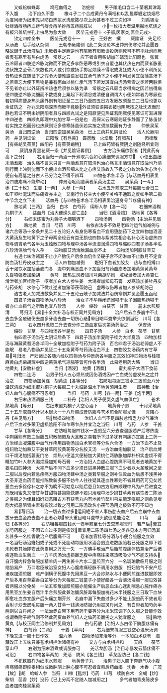 <!-- { "loadSidebar": true } -->
　　又蜈蚣蜘蛛毒
　　鸡冠血傅之
　　治蛇咬
　　男子隂毛口含二十茎咽其津毒不入腹
　　治下疳久不愈
　　橡斗子二个合成黄丹令满相和以乱髪厚纒定烧烟尽为度同研为细末先以防白热浆水洗疮脓尽次上药甚者不过三次如神
　　刘禹锡治牡痔酒痔肠痔血痔气痔食痔羊妳痔五痔脱肛以
　　小一枚指大者温用掘地坑烧之有板穴盖坑坐孔上虫尽为愈大效
　　医垒元戎卷十
<子部,医家类,医垒元戎>
　　钦定四库全书
　　医垒元戎卷十一
　　元　王好古　撰
　　厥隂证　先足经从汤液　后手经从杂例
　　王朝奉厥隂例【此二条议论本出仲景伤寒论并金匮要略故録于此汤液后】未厥者手足厥逆也有隂厥有阳厥误投药则死可不审乎脉滑而厥者表有寒里有热白虎汤　常器之云
　　应下者宜用柴胡加芒硝汤此阳厥也　张翼云冷厥者四肢逆冷脉沈微而不数足多挛卧恶寒或引衣自覆也其伏热在内而厥者脉虽沈伏按之至骨而来数也其人或引饮或扬手掷足烦躁不得眠或发狂或大小便不利所见皆热证也宜随证下之假令大便难讝语发狂宜承气汤下之小便不利发黄宜茵蔯蒿汤下之若善忘大便下黑物是兼有瘀血以桃仁承气汤下若发斑宜白虎汤紫雪之类若两脉俱不见者亦止以外证辨冷热也后须参以脉为凖　常器之云凡厥当求得病之因若初得病便四肢逆冷脉沈细而不数或身上粟起下利清谷或清便自调谓大小便如常者为寒厥也若初得病便身热头痛外别有阳证至二三日乃至四五日方发厥故须至三二日后也更以余证防之　孙兆云阳病深热而厥毕竟脉外证须狂语掲衣被也阴厥按之脉沈迟而形静也若证不明未辨阴阳者且与四顺丸试之是阳厥便见热证若阴厥便见寒证可渐进理中四逆也　四顺丸即理中丸加甘草一倍是也　高保义云寒厥则证多静而了了脉虽伏若实按之迟而弱也热厥则证多昏寒脉虽伏若实按之须挟数而有力也
　　仲景吴茱萸汤　当归四逆汤　当归四逆加吴茱萸汤　已上三药并见阴证论
　　活人论厥阴药　并见阴证论
　　正阳散【有皂荚】　霹雳散　火焰散【有腊茶】
　　肉桂散【有柴胡吴茱萸】四阳丹【有茱萸蝎稍】
　　已上四药皆有厥阴之剂随经所宜则可
　　厥阴身青黑花厥一条【并见隂证畧倒】
　　古方治头痛欲裂者【凭此药有高下之分】
　　右用当归一两酒一升煮取六合如心痛细末调服方寸　小便出血细末酒煮服　治头痛不言末只言一两酒煮意在取清也治心痛言末酒谓意在取浊也乃清则行而上浊则沈而下小便出血酒煎细末比之心疼又热故入下极之分故治头治心治小便自有高低之分古人已分治之不得不辨耳
　　四物苍术各半汤【与活血丹相表里治四肢疼痛不能举动】
　　仲景治呕而脑满者茱萸汤主之
　　吴茱萸【一斗】　枣【二十枚】　生姜【一两】　人参【一两】
　　右水五升煎取三升每服七合日三如干呕吐涎沫而头痛者亦主之　又南行竹枝主大小便卒关格不通取之度如手第二指中节含之立下出
　　活血丹【与四物苍术各半汤相表里治遍身骨节疼痛有神】
　　熟地黄【三两】　当归　白术　白芍药　续断人参【各一两】
　　右细末酒糊丸桐子大
　　益血丹【治大便燥久虚亡血】
　　当归【酒浸焙】　熟地黄【各等分】
　　右细末炼蜜为丸弹子大细嚼酒下
　　四物汤例
　　四物汤【主治并见局方】
　　熟地黄　当归　芍药　川芎
　　右依古法多不效易老四时运气加减例与诸六合等汤十余条并见二十五论妇人有身伤寒畜血不宜用堕胎药下之宜四物加酒浸大黄汤及生地黄下之子母两全经云有益无损也四物与紫苏饮相合名补心汤治虚热四物与调胃承气各半为玉烛散四物与理中汤各半流湿润燥四物与缩砂四君子汤各半名八珍汤保胎气令人孕
　　四物胶艾汤治胎漏血崩不止
　　四物汤加阿胶甘草艾
　　右通七味治诸漏不止小产胎伤产后余血仍作坚硬子宫不闭淋血不止数月不定宜防血汤牡丹皮散主之
　　活人四物加减例
　　姙妇下血者加胶艾　热与血相搏口舌干渇饮水加括蒌麦门冬　腹中刺痛恶血不下加当归芍药血崩者加地黄蒲黄黄芩　头昏项强者加柴胡
　　黄芩　因热生风者加川芎柴胡防风　脏秘澁者加大黄杏仁　滑泄者加官桂附子　呕者加白术人参生姜　大渴者加知母石膏　发寒热加姜牡丹皮芍药柴胡　水停心下微吐逆者加猪苓茯苓防己　虚寒似伤寒者加人参柴胡防己
　　洁古老人加减法数条并见二十五论云岐子加减法并治伤寒例并见金匮玉函经
　　四君子汤合四物汤为八珍汤
　　治女子不孕癃闭遗溺嗌干女子因服热药嗌干者亦亡血损气之所致也宜八珍汤
　　人参　缩砂　白茯苓　甘草
　　麄末水煎服清
　　芎归汤【易十全大补汤与校正同并见局方】
　　治产后去血多崩中不止去血多金疮破伤去血多牙齿去血一切伤心悬晕目暗耳聋举头欲倒当归　川芎【各三两】
　　右水四升煮取二升去查分作二盏血定后次第汤药治之
　　保安汤
　　缩砂　甘草　与四物汤各半是也
　　四君子汤
　　人参　白术　茯苓　甘草
　　右四君子汤当在太阴证后条下　四君子汤加半夏附子桂为大半夏汤　四物加桂汤与海藏黄耆汤各半同十全散加桂附子芍药为附子汤　百合四君子汤治老弱虚人不能眠　易老八物汤并见证二十五条黄芩芍药汤治血不止　四物胶艾汤药内有甘草　易芎归汤　产妇诸证各随六经以四物汤与仲景药各半服之其效如神四物汤与桂枝麻黄白虎柴胡理中四逆茱萸承气凉膈等皆可作各半汤　此易老用药大略
　　当归地黄丸【安胎补虚】
　　当归【酒浸】　地黄【酒煮】
　　蜜丸桐子大酒下食前
　　四物二连汤
　　治男子妇人五心烦热或因伤酒或因产亡血或劳虚发热之症并治之
　　四物汤加黄连　胡黄连【各等分】
　　右防咀每服三钱水二盏煎至八分温饮清或为细末蜜丸桐子大每服二十丸临卧温水下地黄须用生者
　　四神散【治妇人血气心腹痛不可忍者】
　　当归　芍药　川芎【各一两】干姜【炮半两】
　　右细末热酒调服三钱
　　二补丹【治妇人男子便耎久虚气血俱亡】
　　苍术　熟地黄【等分】
　　右细末蜜丸桐子大空心酒下
　　地黄膏子煎
　　十月采地黄二十五斤取自然汁以木炭火一十八斤熬成膏防服与苍术煎合防服尤佳
　　真降心丹【并见局方】
　　易增损四物汤
　　治妇人血气不足四肢怠惰乏力少气兼治产后下血过多荣卫虚损隂阳不和乍寒乍热并宜治之当归　川芎　芍药　人参　干姜
　　甘草【各等分】
　　右防咀每服四钱水一盏煎至六分去查温服若产后寒热腹中刺痛则有败血当服五积散醋煎及大圣散之类若所下过多犹有刺痛亦宜服上二药一方治经血凝滞腹中血气作疼用四物汤加白术官桂等分名六合汤　一方治下血不止及姙妇胎动加熟艾干姜甘草阿胶黄茋等分名胶艾汤　一方治血痢加胶艾　治产后血煿口干烦渴加括蒌麦门冬　烦热小便澁大便秘加大黄桃仁两胁胀加厚朴枳实虚烦不得睡加竹叶人参大渇烦躁加知母石膏　一方治妇人血虚心腹防痛不可忍者去地黄加干姜名曰四神汤　大率产后不问下血多少须日进黑神散三服下血少者以大圣散间之至二服以后腹内若急疼痛方服四物汤建中汤之类若早服之则补住败血为后患不浅黑神大圣非逐血药但能推陈致新多服不妨今人往往疑其逐血性寒则不省其用药可见矣若恶血去多徐徐补之亦不为晩不可姑息以贻后患且如古方用四顺理中凡为产后进食之剂既用蜜丸又倍甘草甘甜特甚岂能快脾不若只用理中汤少损甘草素有痰饮者二陈汤之类服之为佳且如姙妇恶阻古方有茯苓丸内有地黄竹茹川芎辈能定呕服之则愈见增剧大抵恶阻皆由素有痰饮以致之可用二陈汤改名小茯苓汤用之极效不可不知也
　　易芎归汤
　　治一切去血过多运闷絶不省人事伤胎去血产后去血崩中去血拔牙去血金疮去血不止者心烦晕头重目暗耳聋举头欲倒悉能治之
　　川芎　　当归【各等分】
　　右防咀每服四钱水一盏半煎至七分去查热服无时　若产后晕宜加芍药服之　不因去血过多则是痰饮晕宜用二陈汤四七汤之类各见本方芎归汤其名甚多一名桂香散治产后腹痛不可
　　忍者加官桂等分酒与小便合煎服之立效　一名当归汤治姙妇或子死或不死胎动每服用水酒合煎连进数服胎若已死服之即下若未死者其胎即安此药累用之万无一失　一方佛手散治产后胎前腹痛体热兼治产后诸疾逐败血生新血　一方羊肉汤治虚损羸乏腹中疼痛往来寒热吸吸少气不能支持头自汗腹内抟急每服加精羊肉一两生姜十片水二盏煎至六分　一名琥珀散临月服之则缩胎易产　万口君臣散治室女妇人心腹疼痛经脉不调用水煎服　姙妇胎气不安产后诸疾加酒煎服　难产倒横子死腹中先用黑豆一大合炒熟水与小便同煎连进数服即效　产后多用百草霜香白芷等分为末每服二钱童子小便好醋各一合沸汤浸服一服见效甚者两服以分免矣　一法五积散加醋煎服亦能催生产后恶血注心迷乱喘急心脇作痛亦用黑豆加生姜自然汁半合煎服此兼治膓风脏毒每服加槐花末半钱服之三日取下血块即愈吐血亦宜服产后头痛加荆芥煎　若崩中漏下失血过多少不能止服煎药不效者用香附子炒去皮毛每服一两入甘草一钱沸汤防服仍用震灵丹闲之　有白带者加芍药半两则以白丹闲之　一法治赤白带下用芍药干姜等分为末米饮调下久久服之皆能作效　或谓香附子耗气则不然此药资血养气妇人之仙药虽羸劣之人犹宜服之
　　易熟地黄丸【与校正同主治修制并见局方】
　　白芍药散【治妇人赤白带下脐腹疼痛有神】
　　白芍药【二两】　　干姜【半两】
　　右为细末每服三钱空心温米汤调下晚又进一服十日作效
　　温六汤
　　四物汤加羌活等分　一本加白术茯苓　海藏改正上五味只兼苍术相拌治诸痛有神
　　又方与白术相拌和
　　天麻　　茯苓　　穿山甲
　　右别为细末酒煮或调服亦可
　　羌活龙胆汤【治目赤暴发云翳疼痛不可忍】
　　右四物各半两加　羌活　防风【各三钱】　草龙胆防己【各二钱】
　　不犯铁器杵为细末水煎服
　　地黄膏子丸
　　治男子妇人脐下奔豚气块小腹疼痛卵痛即控睾相似或微肿阴上肿心腹不可忍者宜煎后药血竭　沈香　木香　广茂【故】胡　蛤蚧人参　当归　川楝【麸炒】芍药　川芎　续防白术　全蝎【炒】柴胡　茴香【炒】没药【已上分两不定随人加减用之】
　　多气者加青皮陈皮多血者加肉桂吴茱萸
